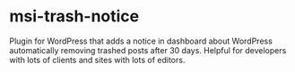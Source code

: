 # msi-trash-notice
Plugin for WordPress that adds a notice in dashboard about WordPress automatically removing trashed posts after 30 days. Helpful for developers with lots of clients and sites with lots of editors.
